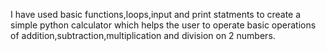 I have used basic functions,loops,input and print statments to create a simple python calculator which helps the user to operate basic operations of addition,subtraction,multiplication and division on 2 numbers.
